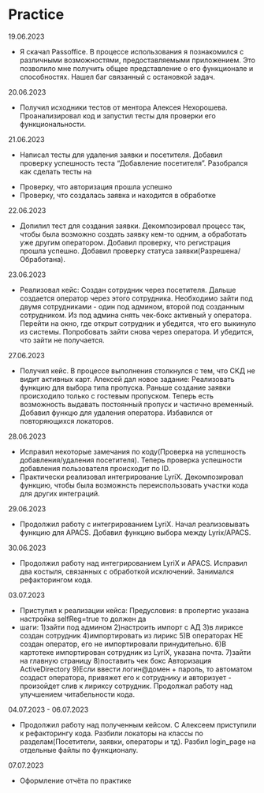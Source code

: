 # Practice
19.06.2023
 - Я скачал Passoffice. В процессе использования я познакомился с различными возможностями, предоставляемыми 
   приложением. Это позволило мне получить общее представление о его функционале и способностях. Нашел баг связанный с остановкой задач.

20.06.2023
 - Получил исходники тестов от ментора Алексея Нехорошева. Проанализировал код и запустил тесты для проверки его функциональности.

21.06.2023
 - Написал тесты для удаления заявки и посетителя. Добавил проверку успешность теста “Добавление посетителя”. Разобрался как сделать тесты на
  +	Проверку, что авторизация прошла успешно
  +	Проверку, что создалась заявка и находится в обработке

22.06.2023  
 - Допилил тест для создания заявки. Декомпозировал процесс так, чтобы была возможно создать заявку кем-то одним, а обработать уже другим оператором. Добавил 
   проверку, что регистрация прошла успешно. Добавил проверку статуса заявки(Разрешена/Обработана).

23.06.2023
- Реализовал кейс:
 Создан сотрудник через посетителя. Дальше создается оператор через этого сотрудника. Необходимо зайти под двумя сотрудниками - один под админом, второй под           созданным сотрудником. Из под админа снять чек-бокс активный у оператора. Перейти на окно, где открыт сотрудник и убедится, что его выкинуло из системы. Попробовать  зайти снова через оператора. И убедится, что зайти не получается. 

27.06.2023
- Получил кейс. В процессе выполнения столкнулся с тем, что СКД не видит активных карт. Алексей дал новое задание:
 Реализовать функцию для выбора типа пропуска. Раньше создание заявки происходило только с гостевым пропуском. Теперь есть возможность выдавать постоянный пропуск и частично временный.
 Добавил функцю для удаления оператора. Избавился от повторяющихся локаторов.

28.06.2023
- Исправил некоторые замечания по коду(Проверка на успешность добавления/удаления посетителя). Теперь проверка успешности добавления пользователя происходит по ID.
- Практически реализовал интегрирование LyriX. Декомпозировал функцию, чтобы была возможнсть переиспользовать участки кода для других интеграций. 

29.06.2023
 - Продолжил работу с интегрированием LyriX. Начал реализовывать функцию для APACS. Добавил функцию выбора между Lyrix/APACS.

30.06.2023
 - Продолжил работу над интегрированием LyriX и APACS. Исправил два костыля, связанных с обработкой исключений. Занимался рефакторингом кода.

03.07.2023
 - Приступил к реализации кейса: Предусловия: в пропертис указана настройка selfReg=true то должен да
 - шаги: 1)зайти под админом 2)настроить импорт с АД 3)в лириксе создан сотрудник 4)импортировать из лирикс 5)В операторах НЕ создан оператор, его не импортировали принудительно. 6)В картотеке импортирован сотрудник из LyriX, указана почта. 7)зайти на главную страницу 8)поставить чек бокс  Авторизация ActiveDirectory 9)Если ввести логин@домен + пароль, то автоматом создаст оператора, привяжет его к сотруднику и авторизует - произойдет слив к лириксу сотрудник. Продолжал работу над улучшением читабельности кода.

04.07.2023 - 06.07.2023
 - Продолжил работу над полученным кейсом. С Алексеем приступили к рефакторингу кода. Разбили локаторы на классы по разделам(Посетители, заявки, операторы и тд). Разбил login_page на отдельные файлы по функционалу.

07.07.2023
 - Оформление отчёта по практике

